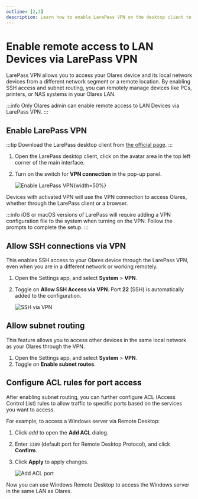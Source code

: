 ```yaml
---
outline: [2,3]
description: Learn how to enable LarePass VPN on the desktop client to securely access Olares and its local network devices remotely.
---
```

# Enable remote access to LAN Devices via LarePass VPN

LarePass VPN allows you to access your Olares device and its local network devices from a different network segment or a remote location. By enabling SSH access and subnet routing, you can remotely manage devices like PCs, printers, or NAS systems in your Olares LAN.

:::info
Only Olares admin can enable remote access to LAN Devices via LarePass VPN.
:::

## Enable LarePass VPN

:::tip
Download the LarePass desktop client from [the official page](https://olares.com/larepass).
:::

1. Open the LarePass desktop client, click on the avatar area in the top left corner of the main interface.
2. Turn on the switch for **VPN connection** in the pop-up panel.

   ![Enable LarePass VPN](/images/manual/tasks/enable-larepass-vpn-desktop.png#bordered){width=50%}

Devices with activated VPN will use the VPN connection to access Olares, whether through the LarePass client or a browser.

:::info
iOS or macOS versions of LarePass will require adding a VPN configuration file to the system when turning on the VPN. Follow the prompts to complete the setup.
:::

## Allow SSH connections via VPN
This enables SSH access to your Olares device through the LarePass VPN, even when you are in a different network or working remotely.

1. Open the Settings app, and select **System** > **VPN**.
2. Toggle on **Allow SSH Access via VPN**. Port **22** (SSH) is automatically added to the configuration.

   ![SSH via VPN](/images/manual/tasks/ssh-via-vpn.png#bordered)
## Allow subnet routing
This feature allows you to access other devices in the same local network as your Olares through the VPN.

1. Open the Settings app, and select **System** > **VPN**.
2. Toggle on **Enable subnet routes**.

## Configure ACL rules for port access
After enabling subnet routing, you can further configure ACL (Access Control List) rules to allow traffic to specific ports based on the services you want to access.

For example, to access a Windows server via Remote Desktop:
1. Click <i class="material-symbols-outlined">add</i> to open the **Add ACL** dialog.
2. Enter `3389` (default port for Remote Desktop Protocol), and click **Confirm**.
3. Click **Apply** to apply changes.

   ![Add ACL port](/images/manual/tasks/add-acl-port.png#bordered)

Now you can use Windows Remote Desktop to access the Windows server in the same LAN as Olares.